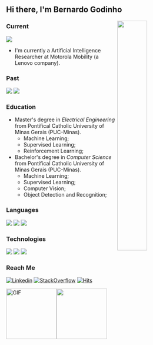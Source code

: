 ## Hi there, I'm Bernardo Godinho 


<img align="right" src="https://github.com/BernardoGO/BernardoGO/raw/main/out.gif" width="40%">

### Current
![](https://img.shields.io/badge/-Artificial%20Intelligence%20Researcher-000?style=for-the-badge&logo=motorola&label=MOTOROLA%20MOBILITY&logoColor=fff&color=ddd) 
 - I'm currently a Artificial Intelligence Researcher at Motorola Mobility (a Lenovo company). 
 


### Past
![](https://img.shields.io/badge/-AI%20solutions%20Engineer-000?style=for-the-badge&logo=intel&label=INTEL&logoColor=fff&color=ddd)
![](https://img.shields.io/badge/-Data%20Scientist%20-000?style=for-the-badge&logo=tata&label=TCS&logoColor=fff&color=ddd)




### Education
 * Master's degree in *Electrical Engineering* from Pontifical Catholic University of Minas Gerais (PUC-Minas).
    * Machine Learning;
    * Supervised Learning;
    * Reinforcement Learning;
 * Bachelor's degree in *Computer Science* from Pontifical Catholic University of Minas Gerais (PUC-Minas).
     * Machine Learning;
     * Supervised Learning;
     * Computer Vision;
     * Object Detection and Recognition;



### Languages

![](https://img.shields.io/badge/-Python-000?style=for-the-badge&logoColor=blue&color=ddd&logo=python)
![](https://img.shields.io/badge/-C++-000?style=for-the-badge&logoColor=blue&color=ddd&logo=c%2b%2b)
![](https://img.shields.io/badge/-Java-000?style=for-the-badge&logoColor=blue&color=ddd&logo=java)

### Technologies

![](https://img.shields.io/badge/-TensorFlow-000?style=for-the-badge&color=ddd&logo=tensorflow)
![](https://img.shields.io/badge/-PyTorch-000?style=for-the-badge&color=ddd&logo=pytorch)
![](https://img.shields.io/badge/-NumPy-000?style=for-the-badge&logoColor=blue&color=ddd&logo=numpy)

### Reach Me
[![Linkedin](https://img.shields.io/badge/-bernardogo-gray?style=flat-square&logo=Linkedin&logoColor=white&link=https://www.linkedin.com/in/bernardogo/)](https://www.linkedin.com/in/bernardogo/) 
[![StackOverflow](https://img.shields.io/badge/-bernardogo-gray?style=flat-square&logo=stackoverflow&logoColor=white&link=https://stackoverflow.com/users/3799743/bernardogo)](https://stackoverflow.com/users/3799743/bernardogo) 
[![Hits](https://hits.seeyoufarm.com/api/count/incr/badge.svg?url=https%3A%2F%2Fgithub.com%2FBernardoGO&count_bg=%235A5A5A&title_bg=%235A5A5A&icon=&icon_color=%23E7E7E7&title=Hits&edge_flat=true)](https://github.com/BernardoGO/)

<img height="137px" alt="GIF" src="https://github-readme-stats.vercel.app/api?username=BernardoGO&hide_title=true&hide_border=true&show_icons=true&include_all_commits=true&count_private=true&line_height=21&text_color=000&icon_color=000&theme=graywhite" /><img height="137px" src="https://github-readme-stats.vercel.app/api/top-langs/?username=BernardoGO&hide=jupyter%20notebook,html&hide_title=true&hide_border=true&layout=compact&langs_count=8&text_color=000&icon_color=fff&theme=graywhite" />
